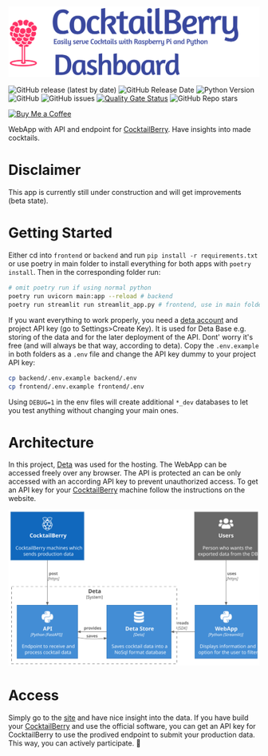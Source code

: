 <img src="docs/pictures/logo_dashboard.png" alt="CocktailBerry" width="750"/>

![GitHub release (latest by date)](https://img.shields.io/github/v/release/AndreWohnsland/CocktailBerry-WebApp)
![GitHub Release Date](https://img.shields.io/github/release-date/AndreWohnsland/CocktailBerry-WebApp)
![Python Version](https://img.shields.io/badge/python-%3E%3D%203.9-blue)
![GitHub](https://img.shields.io/github/license/AndreWohnsland/CocktailBerry-WebApp)
![GitHub issues](https://img.shields.io/github/issues-raw/AndreWohnsland/CocktailBerry-WebApp)
[![Quality Gate Status](https://sonarcloud.io/api/project_badges/measure?project=AndreWohnsland_CocktailBerry-WebApp&metric=alert_status)](https://sonarcloud.io/summary/new_code?id=AndreWohnsland_CocktailBerry-WebApp)
![GitHub Repo stars](https://img.shields.io/github/stars/AndreWohnsland/CocktailBerry-WebApp?style=social)

[![Buy Me a Coffee](https://img.shields.io/badge/buy%20me%20a%20coffee-donate-yellow)](https://www.buymeacoffee.com/AndreWohnsland)

WebApp with API and endpoint for [CocktailBerry](https://github.com/AndreWohnsland/CocktailBerry). Have insights into made cocktails.

# Disclaimer

This app is currently still under construction and will get improvements (beta state).

# Getting Started

Either cd into `frontend` or `backend` and run `pip install -r requirements.txt` or use poetry in main folder to install everything for both apps with `poetry install`. Then in the corresponding folder run:

```bash
# omit poetry run if using normal python
poetry run uvicorn main:app --reload # backend
poetry run streamlit run streamlit_app.py # frontend, use in main folder
```

If you want everything to work properly, you need a [deta account](https://web.deta.sh/) and project API key (go to Settings>Create Key). It is used for Deta Base e.g. storing of the data and for the later deployment of the API. Dont' worry it's free (and will always be that way, according to deta). Copy the `.env.example` in both folders as a `.env` file and change the API key dummy to your project API key:

```bash
cp backend/.env.example backend/.env
cp frontend/.env.example frontend/.env
```

Using `DEBUG=1` in the env files will create additional `*_dev` databases to let you test anything without changing your main ones.

# Architecture

In this project, [Deta](https://docs.deta.sh/docs/home/) was used for the hosting. The WebApp can be accessed freely over any browser. The API is protected an can be only accessed with an according API key to prevent unauthorized access. To get an API key for your [CocktailBerry](https://github.com/AndreWohnsland/CocktailBerry) machine follow the instructions on the website. 

![ProgramSchema](docs/diagrams/out/Schema.svg)

# Access

Simply go to the [site](https://share.streamlit.io/andrewohnsland/cocktailberry-webapp/main/frontend/main.py) and have nice insight into the data. If you have build your [CocktailBerry](https://github.com/AndreWohnsland/CocktailBerry) and use the official software, you can get an API key for CocktailBerry to use the prodived endpoint to submit your production data. This way, you can actively participate. 🙌
